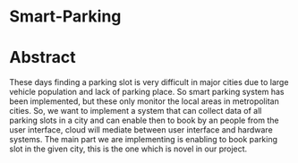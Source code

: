 # Smart-Parking

# Abstract
These days finding a parking slot is very difficult in major cities due to large vehicle population and lack of parking place. So smart parking system has been implemented, but these only monitor the local areas in metropolitan cities. So, we want to implement a system that can collect data of all parking slots in a city and can enable then to book by an people from the user interface, cloud will mediate between user interface and hardware systems. The main part we are implementing is enabling to book parking slot in the given city, this is the one which is novel in our project.
